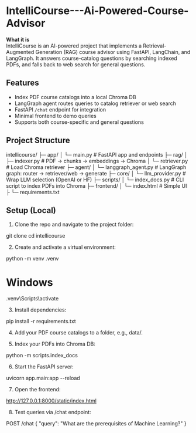 # IntelliCourse---Ai-Powered-Course-Advisor

**What it is**  
IntelliCourse is an AI-powered project that implements a Retrieval-Augmented Generation (RAG) course advisor using FastAPI, LangChain, and LangGraph. It answers course-catalog questions by searching indexed PDFs, and falls back to web search for general questions.

## Features
- Index PDF course catalogs into a local Chroma DB
- LangGraph agent routes queries to catalog retriever or web search
- FastAPI `/chat` endpoint for integration
- Minimal frontend to demo queries
- Supports both course-specific and general questions

## Project Structure

intellicourse/
├─ app/
│ └─ main.py # FastAPI app and endpoints
├─ rag/
│ ├─ indexer.py # PDF -> chunks -> embeddings -> Chroma
│ └─ retriever.py # Load Chroma retriever
├─ agent/
│ └─ langgraph_agent.py # LangGraph graph: router -> retriever/web -> generate
├─ core/
│ └─ llm_provider.py # Wrap LLM selection (OpenAI or HF)
├─ scripts/
│ └─ index_docs.py # CLI script to index PDFs into Chroma
├─ frontend/
│ └─ index.html # Simple UI
├
└─ requirements.txt

## Setup (Local)

1. Clone the repo and navigate to the project folder:

git clone <your-repo-url>
cd intellicourse

2. Create and activate a virtual environment:

python -m venv .venv
# Windows
.venv\Scripts\activate

3. Install dependencies:

pip install -r requirements.txt

4. Add your PDF course catalogs to a folder, e.g., data/.

5. Index your PDFs into Chroma DB:

python -m scripts.index_docs

6. Start the FastAPI server:

uvicorn app.main:app --reload

7. Open the frontend:

http://127.0.0.1:8000/static/index.html

8. Test queries via /chat endpoint:

POST /chat
{
  "query": "What are the prerequisites of Machine Learning?"
}
